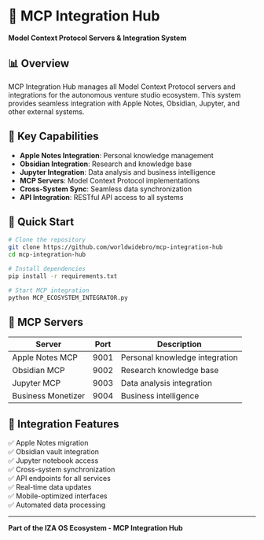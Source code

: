 # 🔗 MCP Integration Hub

**Model Context Protocol Servers & Integration System**

## 📊 Overview

MCP Integration Hub manages all Model Context Protocol servers and integrations for the autonomous venture studio ecosystem. This system provides seamless integration with Apple Notes, Obsidian, Jupyter, and other external systems.

## 🎯 Key Capabilities

- **Apple Notes Integration**: Personal knowledge management
- **Obsidian Integration**: Research and knowledge base
- **Jupyter Integration**: Data analysis and business intelligence
- **MCP Servers**: Model Context Protocol implementations
- **Cross-System Sync**: Seamless data synchronization
- **API Integration**: RESTful API access to all systems

## 🚀 Quick Start

```bash
# Clone the repository
git clone https://github.com/worldwidebro/mcp-integration-hub
cd mcp-integration-hub

# Install dependencies
pip install -r requirements.txt

# Start MCP integration
python MCP_ECOSYSTEM_INTEGRATOR.py
```

## 🔗 MCP Servers

| Server | Port | Description |
|--------|------|-------------|
| Apple Notes MCP | 9001 | Personal knowledge integration |
| Obsidian MCP | 9002 | Research knowledge base |
| Jupyter MCP | 9003 | Data analysis integration |
| Business Monetizer | 9004 | Business intelligence |

## 🎯 Integration Features

✅ Apple Notes migration  
✅ Obsidian vault integration  
✅ Jupyter notebook access  
✅ Cross-system synchronization  
✅ API endpoints for all services  
✅ Real-time data updates  
✅ Mobile-optimized interfaces  
✅ Automated data processing  

---

**Part of the IZA OS Ecosystem - MCP Integration Hub**
